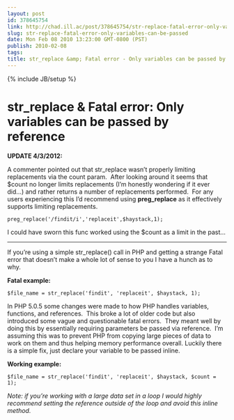 ```yaml
---
layout: post
id: 378645754
link: http://chad.ill.ac/post/378645754/str-replace-fatal-error-only-variables-can-be-passed
slug: str-replace-fatal-error-only-variables-can-be-passed
date: Mon Feb 08 2010 13:23:00 GMT-0800 (PST)
publish: 2010-02-08
tags: 
title: str_replace &amp; Fatal error - Only variables can be passed by reference
---
```

{% include JB/setup %}


str_replace & Fatal error: Only variables can be passed by reference
====================================================================

**UPDATE 4/3/2012:**

A commenter pointed out that str\_replace wasn’t properly limiting
replacements via the count param.  After looking around it seems that
\$count no longer limits replacements (I’m honestly wondering if it ever
did…) and rather returns a number of replacements performed.  For any
users experiencing this I’d recommend using **preg\_replace** as it
effectively supports limiting replacements.

    preg_replace('/findit/i','replaceit',$haystack,1);

I could have sworn this func worked using the \$count as a limit in the
past…

* * * * *

If you’re using a simple str\_replace() call in PHP and getting a
strange Fatal error that doesn’t make a whole lot of sense to you I have
a hunch as to why.

**Fatal example:**

    $file_name = str_replace('findit', 'replaceit', $haystack, 1);

In PHP 5.0.5 some changes were made to how PHP handles variables,
functions, and references.  This broke a lot of older code but also
introduced some vague and questionable fatal errors.  They meant well by
doing this by essentially requiring parameters be passed via reference. 
I’m assuming this was to prevent PHP from copying large pieces of data
to work on them and thus helping memory performance overall. Luckily
there is a simple fix, just declare your variable to be passed inline.

**Working example:**

    $file_name = str_replace('findit', 'replaceit', $haystack, $count = 1);

*Note: if you’re working with a large data set in a loop I would highly
recommend setting the reference outside of the loop and avoid this
inline method.*

